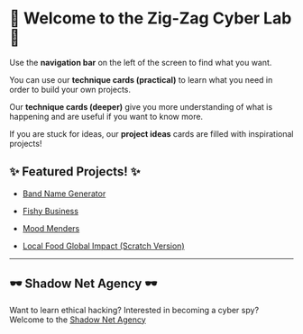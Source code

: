 # 🧪 **Welcome to the Zig-Zag Cyber Lab** 🧪

Use the **navigation bar** on the left of the screen to find what you want.

You can use our **technique cards (practical)** to learn what you need in order to build your own projects.

Our **technique cards (deeper)** give you more understanding of what is happening and are useful if you want to know more.

If you are stuck for ideas, our **project ideas** cards are filled with inspirational projects!

## ✨ Featured Projects! ✨

- [Band Name Generator](../python/project-ideas/band-name-generator-python-project.md)

- [Fishy Business](../digital-changemakers/project-ideas/fishy-business-project.md)

- [Mood Menders](../digital-changemakers/project-ideas/mood-menders.md)

- [Local Food Global Impact (Scratch Version)](../digital-changemakers/project-ideas/local-food-global-impact-scratch-project.md)

---

## 🕶️ Shadow Net Agency 🕶️

Want to learn ethical hacking? Interested in becoming a cyber spy? Welcome to the [Shadow Net Agency](../shadow-net-agency/sna-landing.md)
